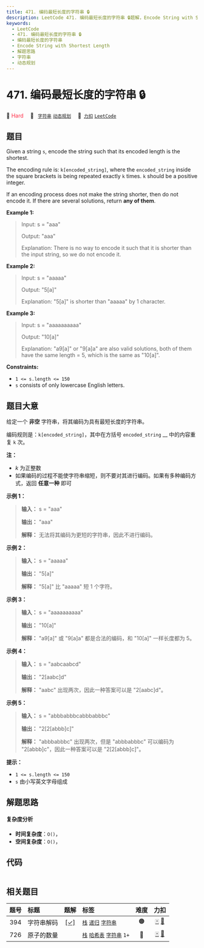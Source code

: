 ```yaml
---
title: 471. 编码最短长度的字符串 🔒
description: LeetCode 471. 编码最短长度的字符串 🔒题解，Encode String with Shortest Length，包含解题思路、复杂度分析以及完整的 JavaScript 代码实现。
keywords:
  - LeetCode
  - 471. 编码最短长度的字符串 🔒
  - 编码最短长度的字符串
  - Encode String with Shortest Length
  - 解题思路
  - 字符串
  - 动态规划
---
```


# 471. 编码最短长度的字符串 🔒

🔴 <font color=#ff334b>Hard</font>&emsp; 🔖&ensp; [`字符串`](/tag/string.md) [`动态规划`](/tag/dynamic-programming.md)&emsp; 🔗&ensp;[`力扣`](https://leetcode.cn/problems/encode-string-with-shortest-length) [`LeetCode`](https://leetcode.com/problems/encode-string-with-shortest-length)

## 题目

Given a string `s`, encode the string such that its encoded length is the
shortest.

The encoding rule is: `k[encoded_string]`, where the `encoded_string` inside
the square brackets is being repeated exactly `k` times. `k` should be a
positive integer.

If an encoding process does not make the string shorter, then do not encode
it. If there are several solutions, return **any of them**.



**Example 1:**

> Input: s = "aaa"
> 
> Output: "aaa"
> 
> Explanation: There is no way to encode it such that it is shorter than the input string, so we do not encode it.

**Example 2:**

> Input: s = "aaaaa"
> 
> Output: "5[a]"
> 
> Explanation: "5[a]" is shorter than "aaaaa" by 1 character.

**Example 3:**

> Input: s = "aaaaaaaaaa"
> 
> Output: "10[a]"
> 
> Explanation: "a9[a]" or "9[a]a" are also valid solutions, both of them have the same length = 5, which is the same as "10[a]".

**Constraints:**

  * `1 <= s.length <= 150`
  * `s` consists of only lowercase English letters.


## 题目大意

给定一个 **非空** 字符串，将其编码为具有最短长度的字符串。

编码规则是：`k[encoded_string]`，其中在方括号 `encoded_string` __ 中的内容重复 `k` 次。

**注：**

  * _k_ 为正整数
  * 如果编码的过程不能使字符串缩短，则不要对其进行编码。如果有多种编码方式，返回 **任意一种** 即可

**示例 1：**

> 
> 
> 
> 
> 
> **输入：** s = "aaa"
> 
> **输出：** "aaa"
> 
> **解释：** 无法将其编码为更短的字符串，因此不进行编码。
> 
> 

**示例 2：**

> 
> 
> 
> 
> 
> **输入：** s = "aaaaa"
> 
> **输出：** "5[a]"
> 
> **解释：** "5[a]" 比 "aaaaa" 短 1 个字符。
> 
> 

**示例 3：**

> 
> 
> 
> 
> 
> **输入：** s = "aaaaaaaaaa"
> 
> **输出：** "10[a]"
> 
> **解释：** "a9[a]" 或 "9[a]a" 都是合法的编码，和 "10[a]" 一样长度都为 5。
> 
> 

**示例 4：**

> 
> 
> 
> 
> 
> **输入：** s = "aabcaabcd"
> 
> **输出：** "2[aabc]d"
> 
> **解释：** "aabc" 出现两次，因此一种答案可以是 "2[aabc]d"。
> 
> 

**示例 5：**

> 
> 
> 
> 
> 
> **输入：** s = "abbbabbbcabbbabbbc"
> 
> **输出：** "2[2[abbb]c]"
> 
> **解释：** "abbbabbbc" 出现两次，但是 "abbbabbbc" 可以编码为 "2[abbb]c"，因此一种答案可以是 "2[2[abbb]c]"。
> 
> 

**提示：**

  * `1 <= s.length <= 150`
  * `s` 由小写英文字母组成


## 解题思路

#### 复杂度分析

- **时间复杂度**：`O()`，
- **空间复杂度**：`O()`，

## 代码

```javascript

```

## 相关题目

<!-- prettier-ignore -->
| 题号 | 标题 | 题解 | 标签 | 难度 | 力扣 |
| :------: | :------ | :------: | :------ | :------: | :------: |
| 394 | 字符串解码 | [[✓]](/problem/0394.md) |  [`栈`](/tag/stack.md) [`递归`](/tag/recursion.md) [`字符串`](/tag/string.md) | 🟠 | [🀄️](https://leetcode.cn/problems/decode-string) [🔗](https://leetcode.com/problems/decode-string) |
| 726 | 原子的数量 |  |  [`栈`](/tag/stack.md) [`哈希表`](/tag/hash-table.md) [`字符串`](/tag/string.md) `1+` | 🔴 | [🀄️](https://leetcode.cn/problems/number-of-atoms) [🔗](https://leetcode.com/problems/number-of-atoms) |